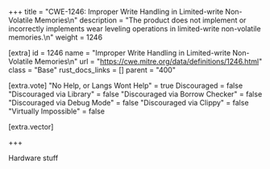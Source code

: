 +++
title = "CWE-1246: Improper Write Handling in Limited-write Non-Volatile Memories\n"
description = "The product does not implement or incorrectly implements wear leveling operations in limited-write non-volatile memories.\n"
weight = 1246

[extra]
id = 1246
name = "Improper Write Handling in Limited-write Non-Volatile Memories\n"
url = "https://cwe.mitre.org/data/definitions/1246.html"
class = "Base"
rust_docs_links = []
parent = "400"

[extra.vote]
"No Help, or Langs Wont Help" = true
Discouraged = false
"Discouraged via Library" = false
"Discouraged via Borrow Checker" = false
"Discouraged via Debug Mode" = false
"Discouraged via Clippy" = false
"Virtually Impossible" = false

[extra.vector]

+++

Hardware stuff